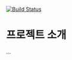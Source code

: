 [![Build Status](https://travis-ci.org/dev-cheese/service.svg?branch=master)](https://travis-ci.org/dev-cheese/service)

# 프로젝트 소개
...